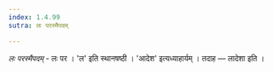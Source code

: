 ```yaml
---
index: 1.4.99
sutra: लः परस्मैपदम्

---
```

_लः परस्मैपदम्_ - लः पर । 'ल' इति स्थानषष्ठी । 'आदेश' इत्यध्याहार्यम् । तदाह —  लादेशा इति ।